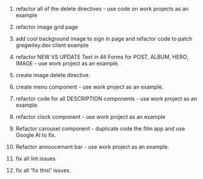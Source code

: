 1. refactor all of the delete directives - use code on work projects as an example

2. refactor image grid page

3. add cool background image to sign in page and refactor code to patch gregwiley.dev client example

4. refactor NEW VS UPDATE Text in All Forms for POST, ALBUM, HERO, IMAGE - use work project as an example. 

5. create image delete directive.

6. create menu component - use work project as an example. 

7. refactor code for all DESCRIPTION components - use work project as an example. 

8. refactor clock component - use work project as an example

9. Refactor carousel component - duplicate code the film app and use Google AI to fix. 

10. Refactor annoucement bar - use work project as an example. 

11. fix all lint issues

12. fix all 'fix this!' issues. 

